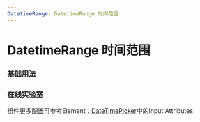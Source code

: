 ```yaml
---
DatetimeRange: DatetimeRange 时间范围
---
```

# DatetimeRange 时间范围


### 基础用法

<ClientOnly>
<field-datetimerange-demo blockName="datetimerangeField1"/>
</ClientOnly>

### 在线实验室
<ClientOnly>
<ams-config name="datetimerange" type="field"/>
</ClientOnly>

组件更多配置可参考Element：[DateTimePicker](http://element-cn.eleme.io/#/zh-CN/component/datetime-picker)中的Input Attributes
